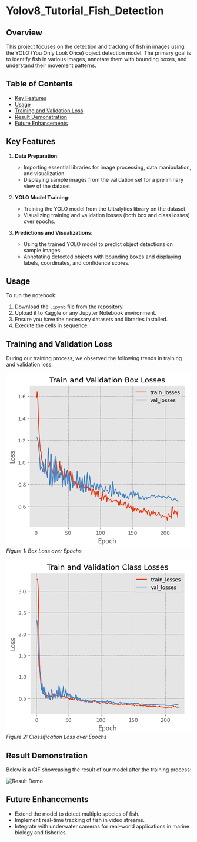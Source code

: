 # Yolov8_Tutorial_Fish_Detection

## Overview
This project focuses on the detection and tracking of fish in images using the YOLO (You Only Look Once) object detection model. The primary goal is to identify fish in various images, annotate them with bounding boxes, and understand their movement patterns.

## Table of Contents
- [Key Features](#key-features)
- [Usage](#usage)
- [Training and Validation Loss](#training-and-validation-Loss)
- [Result Demonstration](#result-demonstration)
- [Future Enhancements](#future-enhancements)

## Key Features

1. **Data Preparation**:
   - Importing essential libraries for image processing, data manipulation, and visualization.
   - Displaying sample images from the validation set for a preliminary view of the dataset.

2. **YOLO Model Training**:
   - Training the YOLO model from the Ultralytics library on the dataset.
   - Visualizing training and validation losses (both box and class losses) over epochs.

3. **Predictions and Visualizations**:
   - Using the trained YOLO model to predict object detections on sample images.
   - Annotating detected objects with bounding boxes and displaying labels, coordinates, and confidence scores.


## Usage

To run the notebook:
1. Download the `.ipynb` file from the repository.
2. Upload it to Kaggle or any Jupyter Notebook environment.
3. Ensure you have the necessary datasets and libraries installed.
4. Execute the cells in sequence.

## Training and Validation Loss

During our training process, we observed the following trends in training and validation loss:

![Box Loss](./Images/box_loss.png)
*Figure 1: Box Loss over Epochs*

![Class Loss](./Images/class_loss.png)
*Figure 2: Classification Loss over Epochs*

## Result Demonstration

Below is a GIF showcasing the result of our model after the training process:

![Result Demo](./Images/fish_output.gif)

## Future Enhancements

- Extend the model to detect multiple species of fish.
- Implement real-time tracking of fish in video streams.
- Integrate with underwater cameras for real-world applications in marine biology and fisheries.
